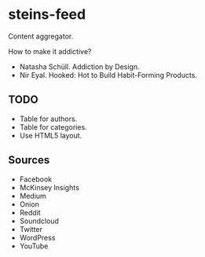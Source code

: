 # steins-feed

Content aggregator.

How to make it addictive?

*   Natasha Schüll. Addiction by Design.
*   Nir Eyal. Hooked: Hot to Build Habit-Forming Products.

## TODO

*   Table for authors.
*   Table for categories.
*   Use HTML5 layout.

## Sources

*   Facebook
*   McKinsey Insights
*   Medium
*   Onion
*   Reddit
*   Soundcloud
*   Twitter
*   WordPress
*   YouTube
